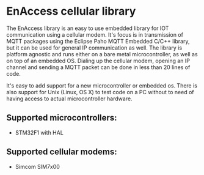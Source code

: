 # EnAccess cellular library

The EnAccess library is an easy to use embedded library for IOT communication using a
cellular modem. It's focus is in transmission of MQTT packages using the
Eclipse Paho MQTT Embedded C/C++ library, but it can be used for general
IP communication as well. The library is platform agnostic and runs either on a
bare metal microcontroller, as well as on top of an embedded OS.
Dialing up the cellular modem, opening an IP channel and sending a MQTT packet
can be done in less than 20 lines of code.

It's easy to add support for a new microcontroller or embedded os. There is also
support for Unix (Linux, OS X) to test code on a PC without to need of having
access to actual microcontroller hardware.

## Supported microcontrollers:
- STM32F1 with HAL

## Supported cellular modems:
- Simcom SIM7x00
